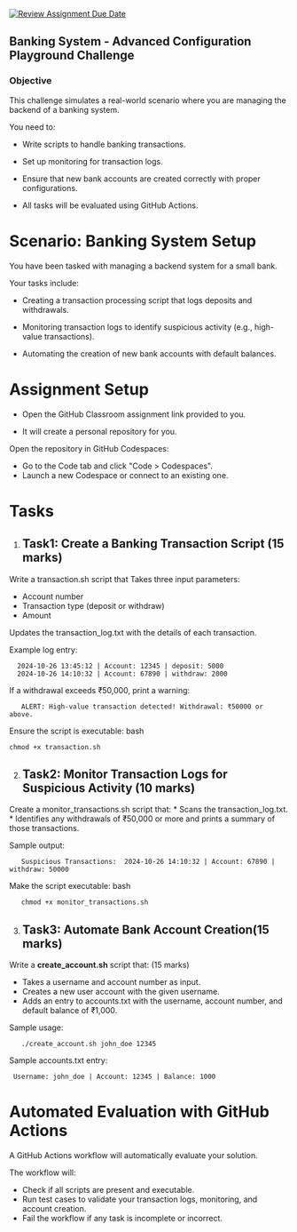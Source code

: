 [![Review Assignment Due Date](https://classroom.github.com/assets/deadline-readme-button-22041afd0340ce965d47ae6ef1cefeee28c7c493a6346c4f15d667ab976d596c.svg)](https://classroom.github.com/a/Eghospgr)
## Banking System - Advanced Configuration Playground Challenge

### Objective

This challenge simulates a real-world scenario where you are managing the backend of a banking system. 

You need to:

* Write scripts to handle banking transactions.

* Set up monitoring for transaction logs.

* Ensure that new bank accounts are created correctly with proper configurations.

* All tasks will be evaluated using GitHub Actions.

# Scenario: Banking System Setup

You have been tasked with managing a backend system for a small bank. 

Your tasks include:

* Creating a transaction processing script that logs deposits and withdrawals.

* Monitoring transaction logs to identify suspicious activity (e.g., high-value transactions).

* Automating the creation of new bank accounts with default balances.

# Assignment Setup

* Open the GitHub Classroom assignment link provided to you.

* It will create a personal repository for you.

Open the repository in GitHub Codespaces:

  * Go to the Code tab and click "Code > Codespaces".
  * Launch a new Codespace or connect to an existing one.

# Tasks

1. ## Task1: Create a Banking **Transaction Script** (15 marks)

Write a transaction.sh script that Takes three input parameters:

  *  Account number
  * Transaction type (deposit or withdraw) 
  * Amount

Updates the transaction_log.txt with the details of each transaction. 

Example log entry:

      2024-10-26 13:45:12 | Account: 12345 | deposit: 5000
      2024-10-26 14:10:32 | Account: 67890 | withdraw: 2000


If a withdrawal exceeds ₹50,000, print a warning:

       ALERT: High-value transaction detected! Withdrawal: ₹50000 or above.


Ensure the script is executable:
bash

    chmod +x transaction.sh



2. ## Task2: **Monitor Transaction** Logs for Suspicious Activity (10 marks)

Create a monitor_transactions.sh script that:
        * Scans the transaction_log.txt.
        * Identifies any withdrawals of ₹50,000 or more and prints a summary of those transactions.

Sample output:

       Suspicious Transactions:  2024-10-26 14:10:32 | Account: 67890 | withdraw: 50000


Make the script executable:
bash

       chmod +x monitor_transactions.sh



3. ## Task3: Automate Bank Account Creation(15 marks)

Write a **create_account.sh** script that: (15 marks)

 * Takes a username and account number as input.
 * Creates a new user account with the given username. 
 * Adds an entry to accounts.txt with the username, account number, and default balance of ₹1,000.

Sample usage:

       ./create_account.sh john_doe 12345


Sample accounts.txt entry:

     Username: john_doe | Account: 12345 | Balance: 1000



# Automated Evaluation with GitHub Actions
A GitHub Actions workflow will automatically evaluate your solution.

The workflow will:

* Check if all scripts are present and executable.
* Run test cases to validate your transaction logs, monitoring, and account creation.
* Fail the workflow if any task is incomplete or incorrect.
